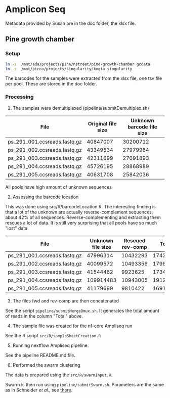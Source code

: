 # Amplicon Seq

Metadata provided by Susan are in the doc folder, the xlsx file.

## Pine growth chamber

### Setup

``` bash
ln -s  /mnt/ada/projects/pine/nstreet/pine-growth-chamber gcdata
ln -s  /mnt/picea/projects/singularity/kogia singularity
```

The barcodes for the samples were extracted from the xlsx file, one tsv file per pool. These are stored in the doc folder.

### Processing

1.  The samples were demultiplexed (pipeline/submitDemultiplex.sh)

| File                         | Original file size | Unknown barcode file size |
|------------------|-----------------------|-------------------------------|
| ps_291_001.ccsreads.fastq.gz | 40847007           | 30200712                  |
| ps_291_002.ccsreads.fastq.gz | 43349534           | 27979964                  |
| ps_291_003.ccsreads.fastq.gz | 42311699           | 27091893                  |
| ps_291_004.ccsreads.fastq.gz | 45726195           | 28868989                  |
| ps_291_005.ccsreads.fastq.gz | 40631708           | 25842036                  |

All pools have high amount of unknown sequences

2.  Assessing the barcode location

This was done using src/R/barcodeLocation.R. The interesting finding is that a lot of the unknown are actually reverse-complement sequences, about 42% of all sequences. Reverse-complementing and extracting them rescues a lot of data. It is still very surprising that all pools have so much "lost" data.

| File                         | Unknown file size | Rescued rev-comp | Total    |
|---------------------------|----------------|---------------|---------------|
| ps_291_001.ccsreads.fastq.gz | 47996314          | 10432293         | 17420621 |
| ps_291_002.ccsreads.fastq.gz | 40099572          | 10493356         | 17969702 |
| ps_291_003.ccsreads.fastq.gz | 41544462          | 9923625          | 17349226 |
| ps_291_004.ccsreads.fastq.gz | 109914483         | 10943005         | 19121964 |
| ps_291_005.ccsreads.fastq.gz | 41179699          | 9810422          | 16915905 |

3.  The files fwd and rev-comp are then concatenated

See the script `pipeline/submitMergeDmux.sh`. It generates the total amount of reads in the column "Total" above.

4.  The sample file was created for the nf-core Ampliseq run

See the R script `src/R/sampleSheetCreation.R`

5.  Running nextflow Ampliseq pipeline.

See the pipeline README.md file. 

6. Performed the swarm clustering

The data is prepared using the `src/R/swarmInput.R`.

Swarm is then run using `pipeline/submitSwarm.sh`. Parameters are the same as in Schneider _et al._, see [there](https://github.com/andnischneider/its_workflow/blob/master/workflow/scripts/runSwarm.sh).
